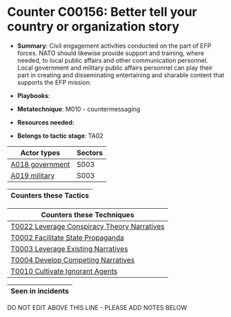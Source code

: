 # Counter C00156: Better tell your country or organization story

* **Summary**: Civil engagement activities conducted on the part of EFP forces.  NATO should likewise provide support and training, where needed, to local public affairs and other communication personnel. Local government and military public affairs personnel can play their part in creating and disseminating entertaining and sharable content that supports the EFP mission. 

* **Playbooks**: 

* **Metatechnique**: M010 - countermessaging

* **Resources needed:** 

* **Belongs to tactic stage**: TA02


| Actor types | Sectors |
| ----------- | ------- |
| [A018 government ](../../generated_pages/actortypes/A018.md) | S003 |
| [A019 military ](../../generated_pages/actortypes/A019.md) | S003 |



| Counters these Tactics |
| ---------------------- |



| Counters these Techniques |
| ------------------------- |
| [T0022 Leverage Conspiracy Theory Narratives](../../generated_pages/techniques/T0022.md) |
| [T0002 Facilitate State Propaganda](../../generated_pages/techniques/T0002.md) |
| [T0003 Leverage Existing Narratives](../../generated_pages/techniques/T0003.md) |
| [T0004 Develop Competing Narratives](../../generated_pages/techniques/T0004.md) |
| [T0010 Cultivate Ignorant Agents](../../generated_pages/techniques/T0010.md) |



| Seen in incidents |
| ----------------- |


DO NOT EDIT ABOVE THIS LINE - PLEASE ADD NOTES BELOW